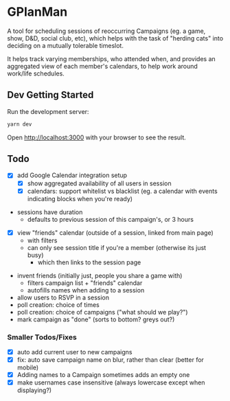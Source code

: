 # GPlanMan
A tool for scheduling sessions of reoccurring Campaigns (eg. a game, show, D&D, social club, etc),
which helps with the task of "herding cats" into deciding on a mutually tolerable timeslot.

It helps track varying memberships, who attended when, and provides an aggregated view of each member's calendars, to help work around work/life schedules.


## Dev Getting Started

Run the development server:

```bash
yarn dev
```

Open [http://localhost:3000](http://localhost:3000) with your browser to see the result.


## Todo

- [x] add Google Calendar integration setup
  - [x] show aggregated availability of all users in session
  - [x] calendars: support whitelist vs blacklist (eg. a calendar with events indicating blocks when you're ready)
- sessions have duration
  - defaults to previous session of this campaign's, or 3 hours
- [x] view "friends" calendar (outside of a session, linked from main page)
  - with filters
  - can only see session title if you're a member (otherwise its just busy)
    - which then links to the session page
- invent friends (initially just, people you share a game with)
  - filters campaign list + "friends" calendar
  - autofills names when adding to a session
- allow users to RSVP in a session
- poll creation: choice of times
- poll creation: choice of campaigns ("what should we play?")
- mark campaign as "done" (sorts to bottom? greys out?)

### Smaller Todos/Fixes
- [x] auto add current user to new campaigns
- [x] fix: auto save campaign name on blur, rather than clear (better for mobile)
- [x] Adding names to a Campaign sometimes adds an empty one
- [x] make usernames case insensitive (always lowercase except when displaying?)
